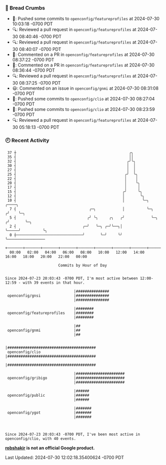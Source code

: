 ### 🍞 Bread Crumbs

 * 🚢: Pushed some commits to `openconfig/featureprofiles` at 2024-07-30 10:03:18 -0700 PDT
 * 🔍: Reviewed a pull request in  `openconfig/featureprofiles` at 2024-07-30 08:40:46 -0700 PDT
 * 🔍: Reviewed a pull request in  `openconfig/featureprofiles` at 2024-07-30 08:40:07 -0700 PDT
 * 💬: Commented on a PR in  `openconfig/featureprofiles` at 2024-07-30 08:37:22 -0700 PDT
 * 💬: Commented on a PR in  `openconfig/featureprofiles` at 2024-07-30 08:36:44 -0700 PDT
 * 🔍: Reviewed a pull request in  `openconfig/featureprofiles` at 2024-07-30 08:37:25 -0700 PDT
 * 😃: Commented on an issue in `openconfig/gnmi` at 2024-07-30 08:31:08 -0700 PDT
 * 🚢: Pushed some commits to `openconfig/clio` at 2024-07-30 08:27:04 -0700 PDT
 * 🚢: Pushed some commits to `openconfig/clio` at 2024-07-30 08:23:59 -0700 PDT
 * 🔍: Reviewed a pull request in  `openconfig/featureprofiles` at 2024-07-30 05:18:13 -0700 PDT

### 🕘 Recent Activity
```
 37 ┼                                                   ╭╮
 35 ┤                                                   ││
 32 ┤                                                  ╭╯╰╮
 30 ┤                                                  │  │
 27 ┤                                                  │  │
 25 ┤                                                 ╭╯  ╰╮
 22 ┤                                                 │    │
 20 ┤                                                 │    ╰╮
 17 ┤                                                 │     │
 15 ┤                                                ╭╯     ╰╮
 12 ┤                                                │       ╰╮
 10 ┤                                                │        ╰─╮           ╭────╮
  7 ┤                                 ╭─╮            │          ╰─╮        ╭╯    ╰─╮
  5 ┤                                ╭╯ ╰╮     ╭╮   ╭╯            ╰─╮     ╭╯       ╰─╮
  2 ┤                              ╭─╯   ╰─╮ ╭─╯╰──╮│               ╰─────╯          ╰╮
  0 ┼──────────────────────────────╯       ╰─╯     ╰╯                                 ╰─────────────────
    +───────+───────+───────+───────+───────+───────+───────+───────+───────+───────+───────+───────+────
  00:00   02:00   04:00   06:00   08:00   10:00   12:00   14:00   16:00   18:00   20:00   22:00   00:00   

						Commits by Hour of Day


Since 2024-07-23 20:03:43 -0700 PDT, I'm most active between 12:00-12:59 - with 39 events in that hour.

```



```
                               |###############
 openconfig/gnsi               |###############
                               |###############

                               |########
 openconfig/featureprofiles    |########
                               |########

                               |##
 openconfig/gnmi               |##
                               |##

                               |########################################
 openconfig/clio               |########################################
                               |########################################

                               |######################
 openconfig/gribigo            |######################
                               |######################

                               |######
 openconfig/public             |######
                               |######

                               |#######
 openconfig/ygot               |#######
                               |#######



Since 2024-07-23 20:03:43 -0700 PDT, I've been most active in openconfig/clio, with 40 events.

```
**[robshakir](mailto:robjs@google.com) is not an official Google product.**  


Last Updated: 2024-07-30 12:02:18.35400624 -0700 PDT
